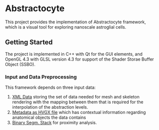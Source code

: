 # Abstractocyte

This project provides the implementation of Abstractocyte framework, which is a visual tool for exploring nanoscale astroglial cells.

## Getting Started

The project is implemented in C++ with Qt for the GUI elements, and OpenGL 4.3 with GLSL version 4.3 for support of the Shader Storae Buffer Object (SSBO).

### Input and Data Preprocessing

This framework depends on three input data:
1. [XML Data](https://github.com/haneensa/Abstractocyte/wiki/XML-Data) storing the set of data needed for mesh and skeleton rendering with the mapping between them that is required for the interpolation of the abstraction
levels. 
2. [Metadata as HVGX file](https://github.com/haneensa/Abstractocyte/wiki/Metadata-(HVGX)) which has
contextual information regarding anatomical objects the data contains
3. [Binary Segm. Stack](https://github.com/haneensa/Abstractocyte/wiki/Binary-Segmentation-Stack) for proximity analysis.
